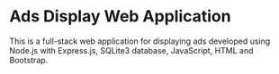 # Ads Display Web Application
This is a full-stack web application for displaying ads developed using Node.js with Express.js,
SQLite3 database, JavaScript, HTML and Bootstrap.
